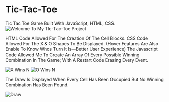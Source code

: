 # Tic-Tac-Toe
Tic Tac Toe Game Built With JavaScript, HTML, CSS. 
![Welcome To My TIc-Tac-Toe Project](https://github.com/JosiasIsZero/Tic-Tac-Toe/assets/105129441/95a23f42-eaac-4a6b-be22-a4a3f37d0762)


HTML Code Allowed For The Creation Of The Cell Blocks.
CSS Code Allowed For The X & O Shapes To Be Displayed. (Hover Features Are Also Enable To Know Whos Turn It Is—Better User Experience)
The Javascript Code Allowed Me To Create An Array Of Every Possible Winning Combination In The Game; With A Restart Code Erasing Every Event.



![X Wins N](https://github.com/JosiasIsZero/Tic-Tac-Toe/assets/105129441/c89ded57-a69a-4897-a0af-fadfaa297b7f) 
![O Wins N](https://github.com/JosiasIsZero/Tic-Tac-Toe/assets/105129441/3ecaae7b-5b9a-431e-9fe7-f79f6c923e28)


The Draw Is Displayed When Every Cell Has Been Occupied But No Winning Combination Has Been Found.


![Draw](https://github.com/JosiasIsZero/Tic-Tac-Toe/assets/105129441/4b178951-eebe-4c7b-a8e7-5e16faa42708)
